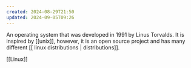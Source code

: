 ```yaml
---
created: 2024-08-29T21:50
updated: 2024-09-05T09:26
---
```

An operating system that was developed in 1991 by Linus Torvalds. It is inspired by [[unix]], however, it is an open source project and has many different [[ linux distributions | distributions]]. 

[[Linux]]